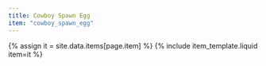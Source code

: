 ```yaml
---
title: Cowboy Spawn Egg
item: "cowboy_spawn_egg"
---
```


{% assign it = site.data.items[page.item] %}
{% include item_template.liquid item=it %}

